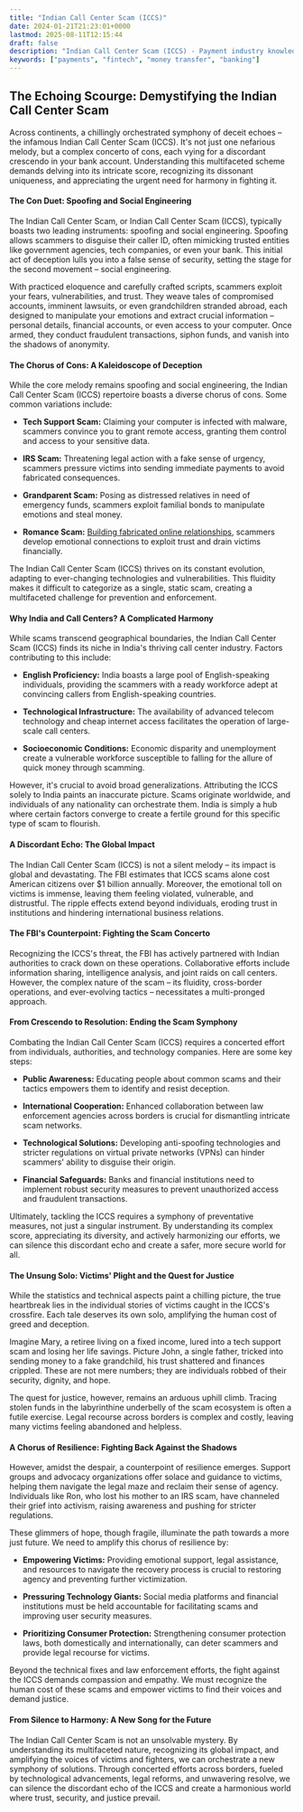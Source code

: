 ```yaml
---
title: "Indian Call Center Scam (ICCS)"
date: 2024-01-21T21:23:01+0000
lastmod: 2025-08-11T12:15:44
draft: false
description: "Indian Call Center Scam (ICCS) - Payment industry knowledge and insights"
keywords: ["payments", "fintech", "money transfer", "banking"]
---
```


## The Echoing Scourge: Demystifying the Indian Call Center Scam

Across continents, a chillingly orchestrated symphony of deceit echoes – the infamous Indian Call Center Scam (ICCS). It's not just one nefarious melody, but a complex concerto of cons, each vying for a discordant crescendo in your bank account. Understanding this multifaceted scheme demands delving into its intricate score, recognizing its dissonant uniqueness, and appreciating the urgent need for harmony in fighting it.

#### **The Con Duet: Spoofing and Social Engineering**

The Indian Call Center Scam, or Indian Call Center Scam (ICCS), typically boasts two leading instruments: spoofing and social engineering. Spoofing allows scammers to disguise their caller ID, often mimicking trusted entities like government agencies, tech companies, or even your bank. This initial act of deception lulls you into a false sense of security, setting the stage for the second movement – social engineering.

With practiced eloquence and carefully crafted scripts, scammers exploit your fears, vulnerabilities, and trust. They weave tales of compromised accounts, imminent lawsuits, or even grandchildren stranded abroad, each designed to manipulate your emotions and extract crucial information – personal details, financial accounts, or even access to your computer. Once armed, they conduct fraudulent transactions, siphon funds, and vanish into the shadows of anonymity.

#### **The Chorus of Cons: A Kaleidoscope of Deception**

While the core melody remains spoofing and social engineering, the Indian Call Center Scam (ICCS) repertoire boasts a diverse chorus of cons. Some common variations include:

- **Tech Support Scam:** Claiming your computer is infected with malware, scammers convince you to grant remote access, granting them control and access to your sensitive data.

- **IRS Scam:** Threatening legal action with a fake sense of urgency, scammers pressure victims into sending immediate payments to avoid fabricated consequences.

- **Grandparent Scam:** Posing as distressed relatives in need of emergency funds, scammers exploit familial bonds to manipulate emotions and steal money.

- **Romance Scam:** [Building fabricated online relationships](https://faisalkhanllc.xyz/resources/payments-wiki/p/what-is-pig-butchering-romance-scam/), scammers develop emotional connections to exploit trust and drain victims financially.

The Indian Call Center Scam (ICCS) thrives on its constant evolution, adapting to ever-changing technologies and vulnerabilities. This fluidity makes it difficult to categorize as a single, static scam, creating a multifaceted challenge for prevention and enforcement.

#### **Why India and Call Centers? A Complicated Harmony**

While scams transcend geographical boundaries, the Indian Call Center Scam (ICCS) finds its niche in India's thriving call center industry. Factors contributing to this include:

- **English Proficiency:** India boasts a large pool of English-speaking individuals, providing the scammers with a ready workforce adept at convincing callers from English-speaking countries.

- **Technological Infrastructure:** The availability of advanced telecom technology and cheap internet access facilitates the operation of large-scale call centers.

- **Socioeconomic Conditions:** Economic disparity and unemployment create a vulnerable workforce susceptible to falling for the allure of quick money through scamming.

However, it's crucial to avoid broad generalizations. Attributing the ICCS solely to India paints an inaccurate picture. Scams originate worldwide, and individuals of any nationality can orchestrate them. India is simply a hub where certain factors converge to create a fertile ground for this specific type of scam to flourish.

#### **A Discordant Echo: The Global Impact**

The Indian Call Center Scam (ICCS) is not a silent melody – its impact is global and devastating. The FBI estimates that ICCS scams alone cost American citizens over $1 billion annually. Moreover, the emotional toll on victims is immense, leaving them feeling violated, vulnerable, and distrustful. The ripple effects extend beyond individuals, eroding trust in institutions and hindering international business relations.

#### **The FBI's Counterpoint: Fighting the Scam Concerto**

Recognizing the ICCS's threat, the FBI has actively partnered with Indian authorities to crack down on these operations. Collaborative efforts include information sharing, intelligence analysis, and joint raids on call centers. However, the complex nature of the scam – its fluidity, cross-border operations, and ever-evolving tactics – necessitates a multi-pronged approach.

#### **From Crescendo to Resolution: Ending the Scam Symphony**

Combating the Indian Call Center Scam (ICCS) requires a concerted effort from individuals, authorities, and technology companies. Here are some key steps:

- **Public Awareness:** Educating people about common scams and their tactics empowers them to identify and resist deception.

- **International Cooperation:** Enhanced collaboration between law enforcement agencies across borders is crucial for dismantling intricate scam networks.

- **Technological Solutions:** Developing anti-spoofing technologies and stricter regulations on virtual private networks (VPNs) can hinder scammers' ability to disguise their origin.

- **Financial Safeguards:** Banks and financial institutions need to implement robust security measures to prevent unauthorized access and fraudulent transactions.

Ultimately, tackling the ICCS requires a symphony of preventative measures, not just a singular instrument. By understanding its complex score, appreciating its diversity, and actively harmonizing our efforts, we can silence this discordant echo and create a safer, more secure world for all.

#### The Unsung Solo: Victims' Plight and the Quest for Justice

While the statistics and technical aspects paint a chilling picture, the true heartbreak lies in the individual stories of victims caught in the ICCS's crossfire. Each tale deserves its own solo, amplifying the human cost of greed and deception.

Imagine Mary, a retiree living on a fixed income, lured into a tech support scam and losing her life savings. Picture John, a single father, tricked into sending money to a fake grandchild, his trust shattered and finances crippled. These are not mere numbers; they are individuals robbed of their security, dignity, and hope.

The quest for justice, however, remains an arduous uphill climb. Tracing stolen funds in the labyrinthine underbelly of the scam ecosystem is often a futile exercise. Legal recourse across borders is complex and costly, leaving many victims feeling abandoned and helpless.

#### **A Chorus of Resilience: Fighting Back Against the Shadows**

However, amidst the despair, a counterpoint of resilience emerges. Support groups and advocacy organizations offer solace and guidance to victims, helping them navigate the legal maze and reclaim their sense of agency. Individuals like Ron, who lost his mother to an IRS scam, have channeled their grief into activism, raising awareness and pushing for stricter regulations.

These glimmers of hope, though fragile, illuminate the path towards a more just future. We need to amplify this chorus of resilience by:

- **Empowering Victims:** Providing emotional support, legal assistance, and resources to navigate the recovery process is crucial to restoring agency and preventing further victimization.

- **Pressuring Technology Giants:** Social media platforms and financial institutions must be held accountable for facilitating scams and improving user security measures.

- **Prioritizing Consumer Protection:** Strengthening consumer protection laws, both domestically and internationally, can deter scammers and provide legal recourse for victims.

Beyond the technical fixes and law enforcement efforts, the fight against the ICCS demands compassion and empathy. We must recognize the human cost of these scams and empower victims to find their voices and demand justice.

#### **From Silence to Harmony: A New Song for the Future**

The Indian Call Center Scam is not an unsolvable mystery. By understanding its multifaceted nature, recognizing its global impact, and amplifying the voices of victims and fighters, we can orchestrate a new symphony of solutions. Through concerted efforts across borders, fueled by technological advancements, legal reforms, and unwavering resolve, we can silence the discordant echo of the ICCS and create a harmonious world where trust, security, and justice prevail.